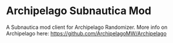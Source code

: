 # Archipelago Subnautica Mod
A Subnautica mod client for Archipelago Randomizer. More info on Archipelago here: https://github.com/ArchipelagoMW/Archipelago


